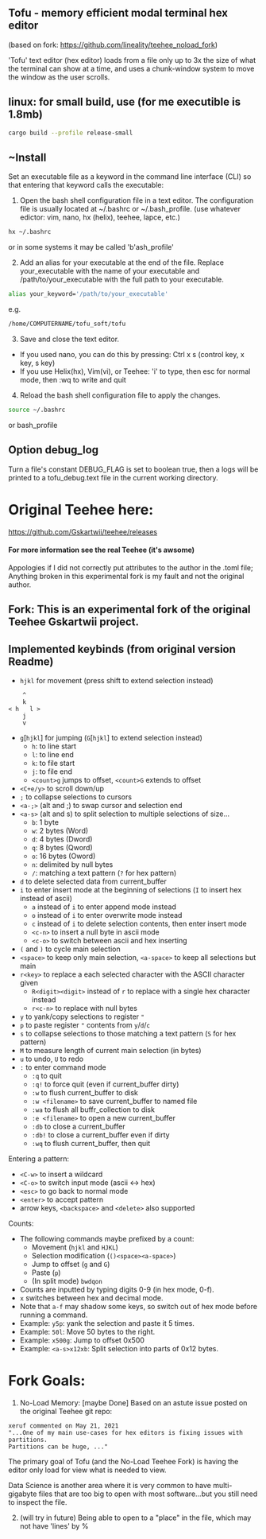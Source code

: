 ## Tofu - memory efficient modal terminal hex editor

(based on fork: https://github.com/lineality/teehee_noload_fork)

'Tofu' text editor (hex editor) loads from a file only up to 3x the size of what the terminal can show at a time, and uses a chunk-window system to move the window as the user scrolls.


## linux: for small build, use (for me executible is 1.8mb)
```bash
cargo build --profile release-small 
```

## ~Install
Set an executable file as a keyword in the command line interface (CLI) so that entering that keyword calls the executable:

1. Open the bash shell configuration file in a text editor. The configuration file is usually located at ~/.bashrc or ~/.bash_profile. (use whatever edictor: vim, nano, hx (helix), teehee, lapce, etc.)
```bash
hx ~/.bashrc
```
or in some systems it may be called 'b'ash_profile'

2. Add an alias for your executable at the end of the file. Replace your_executable with the name of your executable and /path/to/your_executable with the full path to your executable.
```bash
alias your_keyword='/path/to/your_executable'
```
e.g.
```bash
/home/COMPUTERNAME/tofu_soft/tofu
```

3. Save and close the text editor. 
- If you used nano, you can do this by pressing: Ctrl x s (control key, x key, s key)
- If you use Helix(hx), Vim(vi), or Teehee: 'i' to type, then esc for normal mode, then :wq to write and quit

4. Reload the bash shell configuration file to apply the changes.
```bash
source ~/.bashrc
```
or bash_profile


## Option debug_log
Turn a file's constant DEBUG_FLAG is set to boolean true, 
then a logs will be printed to a tofu_debug.text file in 
the current working directory.


# Original Teehee here:
https://github.com/Gskartwii/teehee/releases
#### For more information see the real Teehee (it's awsome)
Appologies if I did not correctly put attributes to the author in the .toml file;
Anything broken in this experimental fork is my fault and not the original author.

## Fork: This is an experimental fork of the original Teehee Gskartwii project.

## Implemented keybinds (from original version Readme)
* `hjkl` for movement (press shift to extend selection instead)
```
    ^
    k
< h   l >
    j
    v
```
* `g`[`hjkl`] for jumping (`G`[`hjkl`] to extend selection instead)
    * `h`: to line start
    * `l`: to line end
    * `k`: to file start
    * `j`: to file end
    * `<count>g` jumps to offset, `<count>G` extends to offset
* `<C+e/y>` to scroll down/up
* `;` to collapse selections to cursors
* `<a-;>` (alt and ;) to swap cursor and selection end
* `<a-s>` (alt and s) to split selection to multiple selections of size...
    * `b`: 1 byte
    * `w`: 2 bytes (Word)
    * `d`: 4 bytes (Dword)
    * `q`: 8 bytes (Qword)
    * `o`: 16 bytes (Oword)
    * `n`: delimited by null bytes
    * `/`: matching a text pattern (`?` for hex pattern)
* `d` to delete selected data from current_buffer
* `i` to enter insert mode at the beginning of selections (`I` to insert hex instead of ascii)
    * `a` instead of `i` to enter append mode instead
    * `o` instead of `i` to enter overwrite mode instead
    * `c` instead of `i` to delete selection contents, then enter insert mode
    * `<c-n>` to insert a null byte in ascii mode
    * `<c-o>` to switch between ascii and hex inserting
* `(` and `)` to cycle main selection
* `<space>` to keep only main selection, `<a-space>` to keep all selections but main
* `r<key>` to replace a each selected character with the ASCII character given
    * `R<digit><digit>` instead of `r` to replace with a single hex character instead
    * `r<c-n>` to replace with null bytes
* `y` to yank/copy selections to register `"`
* `p` to paste register `"` contents from `y`/`d`/`c`
* `s` to collapse selections to those matching a text pattern (`S` for hex pattern)
* `M` to measure length of current main selection (in bytes)
* `u` to undo, `U` to redo
* `:` to enter command mode
    * `:q` to quit
    * `:q!` to force quit (even if current_buffer dirty)
    * `:w` to flush current_buffer to disk
    * `:w <filename>` to save current_buffer to named file
    * `:wa` to flush all buffr_collection to disk
    * `:e <filename>` to open a new current_buffer
    * `:db` to close a current_buffer
    * `:db!` to close a current_buffer even if dirty
    * `:wq` to flush current_buffer, then quit

Entering a pattern:

* `<C-w>` to insert a wildcard
* `<C-o>` to switch input mode (ascii <-> hex)
* `<esc>` to go back to normal mode
* `<enter>` to accept pattern
* arrow keys, `<backspace>` and `<delete>` also supported

Counts:
* The following commands maybe prefixed by a count:
    * Movement (`hjkl` and `HJKL`)
    * Selection modification (`()<space><a-space>`)
    * Jump to offset (`g` and `G`)
    * Paste (`p`)
    * (In split mode) `bwdqon`
* Counts are inputted by typing digits 0-9 (in hex mode, 0-f).
* `x` switches between hex and decimal mode.
* Note that `a-f` may shadow some keys, so switch out of hex mode before running
  a command.
* Example: `y5p`: yank the selection and paste it 5 times.
* Example: `50l`: Move 50 bytes to the right.
* Example: `x500g`: Jump to offset 0x500
* Example: `<a-s>x12xb`: Split selection into parts of 0x12 bytes.


# Fork Goals:
1. No-Load Memory: [maybe Done]
Based on an astute issue posted on the original Teehee git repo:
```
xeruf commented on May 21, 2021
"...One of my main use-cases for hex editors is fixing issues with partitions.
Partitions can be huge, ..."
```
The primary goal of Tofu (and the No-Load Teehee Fork) is 
having the editor only load for view what is needed to view.

Data Science is another area where it is very common to have multi-gigabyte 
files that are too big to open with most software...but you still need to inspect
the file.

2. (will try in future) Being able to open to a "place" in the file, which may not have 'lines' by %

